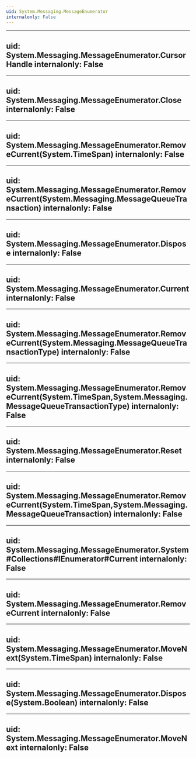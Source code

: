 ```yaml
---
uid: System.Messaging.MessageEnumerator
internalonly: False
---
```


---
uid: System.Messaging.MessageEnumerator.CursorHandle
internalonly: False
---

---
uid: System.Messaging.MessageEnumerator.Close
internalonly: False
---

---
uid: System.Messaging.MessageEnumerator.RemoveCurrent(System.TimeSpan)
internalonly: False
---

---
uid: System.Messaging.MessageEnumerator.RemoveCurrent(System.Messaging.MessageQueueTransaction)
internalonly: False
---

---
uid: System.Messaging.MessageEnumerator.Dispose
internalonly: False
---

---
uid: System.Messaging.MessageEnumerator.Current
internalonly: False
---

---
uid: System.Messaging.MessageEnumerator.RemoveCurrent(System.Messaging.MessageQueueTransactionType)
internalonly: False
---

---
uid: System.Messaging.MessageEnumerator.RemoveCurrent(System.TimeSpan,System.Messaging.MessageQueueTransactionType)
internalonly: False
---

---
uid: System.Messaging.MessageEnumerator.Reset
internalonly: False
---

---
uid: System.Messaging.MessageEnumerator.RemoveCurrent(System.TimeSpan,System.Messaging.MessageQueueTransaction)
internalonly: False
---

---
uid: System.Messaging.MessageEnumerator.System#Collections#IEnumerator#Current
internalonly: False
---

---
uid: System.Messaging.MessageEnumerator.RemoveCurrent
internalonly: False
---

---
uid: System.Messaging.MessageEnumerator.MoveNext(System.TimeSpan)
internalonly: False
---

---
uid: System.Messaging.MessageEnumerator.Dispose(System.Boolean)
internalonly: False
---

---
uid: System.Messaging.MessageEnumerator.MoveNext
internalonly: False
---
